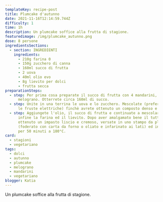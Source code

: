 ```yaml
---
templateKey: recipe-post
title: Plumcake d'autunno
date: 2021-11-16T12:14:59.744Z
difficulty: 1
time: 1h
description: Un plumcake soffice alla frutta di stagione.
featuredimage: /img/plumcake_autunno.png
dose: 8 persone
ingredientsSections:
  - section: INGREDIENTI
    ingredients:
      - 210g farina 0
      - 150g zucchero di canna
      - 160ml succo di frutta
      - 2 uova
      - 40ml olio evo
      - 8g lievito per dolci
      - frutta secca
preparationSteps:
  - step: Per prima cosa preparate il succo di frutta con 4 mandarini, 1 mela ed un
      melograno. Otterrete circa 160ml di succo.
  - step: Unite in una terrina le uova e lo zucchero. Mescolate (preferibilmente con
      le fruste elettriche) finchè avrete ottenuto un composto denso e spumoso.
  - step: Aggiungete l'olio, il succo di frutta e continuate a mescolare. Unite
      infine la farina ed il lievito. Dopo aver amalgamato bene il tutto ed aver
      ottenuto un impasto liscio e cremoso, versate in uno stampo da plumcake
      (foderato con carta da forno o oliato e infarinato ai lati) ed infornate
      per 50 minuti a 180°C.
card:
  - stagioni
  - vegetariano
tags:
  - dolci
  - autunno
  - plumcake
  - melograno
  - mandarini
  - vegetariano
blogger: Katia
---
```

Un plumcake soffice alla frutta di stagione.